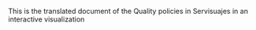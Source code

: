 This is the translated document of the Quality policies in Servisuajes in an interactive visualization 
